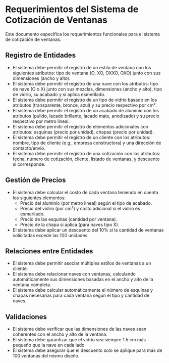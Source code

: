 # Requerimientos del Sistema de Cotización de Ventanas

Este documento especifica los requerimientos funcionales para el sistema de cotización de ventanas.

## Registro de Entidades

- El sistema debe permitir el registro de un estilo de ventana con los siguientes atributos: tipo de ventana (O, XO, OXXO, OXO) junto con sus dimensiones (ancho y alto).
- El sistema debe permitir el registro de una nave con los atributos: tipo de nave (O o X) junto con sus mezclas, dimensiones (ancho y alto), tipo de vidrio, su acabado y si aplica  esmerilado.
- El sistema debe permitir el registro de un tipo de vidrio basado en los atributos (transparente, bronce, azul) y su precio respectivo por cm².
- El sistema debe permitir el registro de un acabado de aluminio con los atributos (pulido, lacado brillante, lacado mate, anodizado) y su precio respectivo por metro lineal.
- El sistema debe permitir el registro de elementos adicionales con atributos: esquinas (precio por unidad), chapas (precio por unidad).
- El sistema debe permitir el registro de un cliente con los atributos: nombre, tipo de cliente (e.g., empresa constructora) y una dirección de contacto/envio.
- El sistema debe permitir el registro de una cotización con los atributos: fecha, número de cotización, cliente, listado de ventanas, y descuento si corresponde.

## Gestión de Precios

- El sistema debe calcular el costo de cada ventana teniendo en cuenta los siguientes elementos:
  - Precio del aluminio (por metro lineal) según el tipo de acabado.
  - Precio del vidrio (por cm²) y costo adicional si el vidrio es esmerilado.
  - Precio de las esquinas (cantidad por ventana).
  - Precio de la chapa si aplica (para naves tipo X).
- El sistema debe aplicar un descuento del 10% si la cantidad de ventanas solicitadas excede las 100 unidades.

## Relaciones entre Entidades

- El sistema debe permitir asociar múltiples estilos de ventanas a un cliente.
- El sistema debe relacionar naves con ventanas, calculando automáticamente sus dimensiones basadas en el ancho y alto de la ventana completa.
- El sistema debe calcular automáticamente el número de esquinas y chapas necesarias para cada ventana según el tipo y cantidad de naves.

## Validaciones

- El sistema debe verificar que las dimensiones de las naves sean coherentes con el ancho y alto de la ventana.
- El sistema debe garantizar que el vidrio sea siempre 1.5 cm más pequeño que la nave en cada lado.
- El sistema debe asegurar que el descuento solo se aplique para más de 100 ventanas del mismo diseño.
